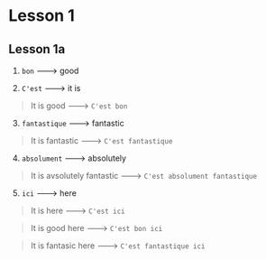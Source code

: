 # Lesson 1

## Lesson 1a

1. `bon` ---> good

2. `C'est` ---> it is

> It is good ---> `C'est bon` 

3. `fantastique` ---> fantastic

> It is fantastic ---> `C'est fantastique`

4. `absolument` ---> absolutely

> It is avsolutely fantastic ---> `C'est absolument fantastique`

5. `ici` ---> here

> It is here ---> `C'est ici`

> It is good here ---> `C'est bon ici` 

> It is fantasic here ---> `C'est fantastique ici`